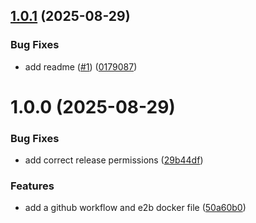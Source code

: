 ## [1.0.1](https://github.com/BhagyaAmarasinghe/e2b-computer-vision/compare/v1.0.0...v1.0.1) (2025-08-29)


### Bug Fixes

* add readme ([#1](https://github.com/BhagyaAmarasinghe/e2b-computer-vision/issues/1)) ([0179087](https://github.com/BhagyaAmarasinghe/e2b-computer-vision/commit/0179087ee01e2738606d1f403fb6745ee65e9c17))

# 1.0.0 (2025-08-29)


### Bug Fixes

* add correct release permissions ([29b44df](https://github.com/BhagyaAmarasinghe/e2b-computer-vision/commit/29b44dfc200508293b7c3000b4322dcc65abd8c6))


### Features

* add a github workflow and e2b docker file ([50a60b0](https://github.com/BhagyaAmarasinghe/e2b-computer-vision/commit/50a60b0eab16a90bf4433af549451305cac6d59f))
